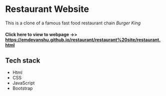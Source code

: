 # Restaurant Website

This is a clone of a famous fast food restaurant chain _Burger King_

####  Click here to view to webpage ->> https://emdevanshu.github.io/restaurant/restaurant%20site/restaurant.html

## Tech stack
- Html
- CSS
- JavaScript
- Bootstrap
